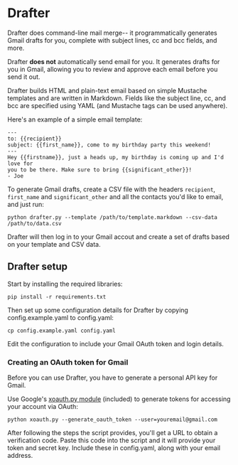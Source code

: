 # Drafter

Drafter does command-line mail merge-- it programmatically generates Gmail
drafts for you, complete with subject
lines, cc and bcc fields, and more.

Drafter __does not__ automatically send email for
you. It generates drafts for you in Gmail, allowing you to review and approve
each email before you send it out.

Drafter builds HTML and plain-text email based on simple Mustache templates and
are written in Markdown. Fields like the subject line, cc, and bcc are specified using
YAML (and Mustache tags can be used anywhere).

Here's an example of a simple email template:
```
---
to: {{recipient}}
subject: {{first_name}}, come to my birthday party this weekend!
---
Hey {{firstname}}, just a heads up, my birthday is coming up and I'd love for
you to be there. Make sure to bring {{significant_other}}!
- Joe
```

To generate Gmail drafts, create a CSV file with the headers `recipient`,
`first_name` and `significant_other` and all the contacts you'd like to email,
and just run:
```
python drafter.py --template /path/to/template.markdown --csv-data /path/to/data.csv
```

Drafter will then log in to your Gmail accout and create a set of drafts based
on your template and CSV data.

## Drafter setup
Start by installing the required libraries:
```
pip install -r requirements.txt
```

Then set up some configuration details for Drafter by copying
config.example.yaml to config.yaml:
```
cp config.example.yaml config.yaml
```

Edit the configuration to include your Gmail OAuth token and login details.

### Creating an OAuth token for Gmail
Before you can use Drafter, you have to generate a personal API key for Gmail.

Use Google's [xoauth.py
module](https://code.google.com/p/google-mail-xoauth-tools/wiki/XoauthDotPyRunThrough)
(included) to generate tokens for accessing your account via OAuth:
```
python xoauth.py --generate_oauth_token --user=youremail@gmail.com
```
After following the steps the script provides, you'll get a URL to obtain a
verification code. Paste this code into the script and it will provide your
token and secret key. Include these in config.yaml, along with your email
address.
